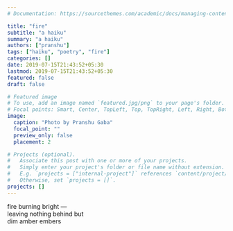 ```yaml
---
# Documentation: https://sourcethemes.com/academic/docs/managing-content/

title: "fire"
subtitle: "a haiku"
summary: "a haiku"
authors: ["pranshu"]
tags: ["haiku", "poetry", "fire"]
categories: []
date: 2019-07-15T21:43:52+05:30
lastmod: 2019-07-15T21:43:52+05:30
featured: false
draft: false

# Featured image
# To use, add an image named `featured.jpg/png` to your page's folder.
# Focal points: Smart, Center, TopLeft, Top, TopRight, Left, Right, BottomLeft, Bottom, BottomRight.
image:
  caption: "Photo by Pranshu Gaba"
  focal_point: ""
  preview_only: false
  placement: 2

# Projects (optional).
#   Associate this post with one or more of your projects.
#   Simply enter your project's folder or file name without extension.
#   E.g. `projects = ["internal-project"]` references `content/project/deep-learning/index.md`.
#   Otherwise, set `projects = []`.
projects: []
---
```


fire burning bright —  
leaving nothing behind but  
dim amber embers  
